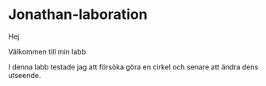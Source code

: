 # Jonathan-laboration

Hej

Välkommen till min labb

I denna labb testade jag att försöka göra en cirkel och senare att ändra dens utseende.
